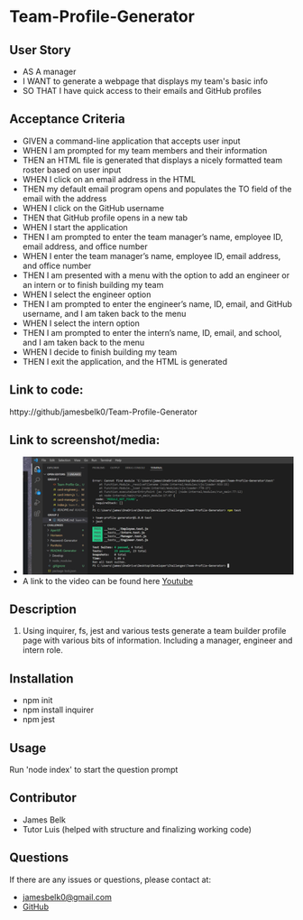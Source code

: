 # Team-Profile-Generator

## User Story
- AS A manager
- I WANT to generate a webpage that displays my team's basic info
- SO THAT I have quick access to their emails and GitHub profiles

## Acceptance Criteria
- GIVEN a command-line application that accepts user input
- WHEN I am prompted for my team members and their information
- THEN an HTML file is generated that displays a nicely formatted team roster based on user input
- WHEN I click on an email address in the HTML
- THEN my default email program opens and populates the TO field of the email with the address
- WHEN I click on the GitHub username
- THEN that GitHub profile opens in a new tab
- WHEN I start the application
- THEN I am prompted to enter the team manager’s name, employee ID, email address, and office number
- WHEN I enter the team manager’s name, employee ID, email address, and office number
- THEN I am presented with a menu with the option to add an engineer or an intern or to finish building my team
- WHEN I select the engineer option
- THEN I am prompted to enter the engineer’s name, ID, email, and GitHub username, and I am taken back to the menu
- WHEN I select the intern option
- THEN I am prompted to enter the intern’s name, ID, email, and school, and I am taken back to the menu
- WHEN I decide to finish building my team
- THEN I exit the application, and the HTML is generated

## Link to code:
httpy://github/jamesbelk0/Team-Profile-Generator

## Link to screenshot/media:
- ![Image of jest test passing](./dist/assets/test-pass.png)
- A link to the video can be found here [Youtube](https://youtu.be/vpA5GBX1YfA)

## Description
1. Using inquirer, fs, jest and various tests generate a team builder profile page with various bits of information. Including a manager, engineer and intern role.

## Installation
- npm init
- npm install inquirer
- npm jest

## Usage
Run 'node index' to start the question prompt

## Contributor
- James Belk
- Tutor Luis (helped with structure and finalizing working code)

## Questions
If there are any issues or questions, please contact at:
- <jamesbelk0@gmail.com>
- [GitHub](https://github.com/jamesbelk0)
